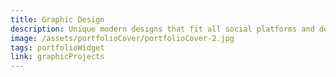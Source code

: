 ```yaml
---
title: Graphic Design
description: Unique modern designs that fit all social platforms and deliver their idea easily to the eyes of the client.
image: /assets/portfolioCover/portfolioCover-2.jpg
tags: portfolioWidget
link: graphicProjects
---
```

